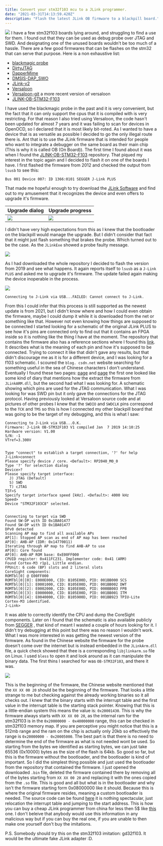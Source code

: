 ```yaml
---
title: Convert your stm32f103 mcu to a JLink programmer.
date: "2021-03-31T14:13:59.420Z"
description: "Flash the latest JLink OB firmware to a blackpill board."
---
```


![](black_pill.jpg)
I have a few stm32f103 boards lying around, and struggling to find a use
for them. I found out that they can be used as debug probe over JTAG and SWD.
And designating one of the unused boards wouldn't be too much of a hassle.
There are a few good firmwares that can be flashes on the stm32 that can
serve that purpose. Here is a non exhaustive list:

 - [blackmagic probe](https://github.com/blacksphere/blackmagic/wiki)
 - [DirtyJTAG](https://github.com/jeanthom/DirtyJTAG)
 - [DapperMime](https://github.com/majbthrd/DapperMime)
 - [DMSIS-DAP_SWO](https://github.com/RadioOperator/STM32F103C8T6_CMSIS-DAP_SWO)
 - [JLink-v2](http://e.pavlin.si/2016/02/28/how-to-program-blank-stm32f1-with-stlink-v2-firmware/)
 - [Versaloon](https://github.com/zoobab/versaloon)
 - [Versaloon-git](https://github.com/lamfe/versaloon-git) a more recent version of versaloon
 - [JLINK-OB-STM32-F103](https://github.com/GCY/JLINK-ARM-OB)

I have used the blackmagic probe in the past and it is very convenient, but 
the fact that it can only support the cpus that it is compiled with is very 
restricting. For that reason I also tried using Versaloon, the code hasn't been
updated for almost 7 years and it was failing to scan for devices in OpenOCD,
so I declared that it is most likely bit-roted. As I wanted to have a device that 
is as versatile as possible I decided to go the only illegal route there is.
Ant that is to use the JLink firmware that is intended for people who want to
integrate a debugger on the same board as their main chip (This is why it is 
called OB (On Board)). The first time I found about it was when I found the 
[JLINK-OB-STM32-F103](https://github.com/GCY/JLINK-ARM-OB) repository. That 
piqued my interest in the topic again and I decided to flash it on one of the 
boards I have. I first flashed the firmware from 2012 and checked the output from 
`lsusb` to see this:
```
Bus 001 Device 007: ID 1366:0101 SEGGER J-Link PLUS
```
That made me hopeful enough to try download the [JLink Software](https://aur.archlinux.org/packages/jlink/)
and find out to my amusement that it recognizes the device and even offers to 
upgrade it's firmware.

| Upgrade dialog | Upgrade progress |
| -------------- | ---------------- |
| ![](firmware-upgrade-2012.png) |  ![](upgrade-fail-2012.png) |

I didn't have very high expectations from this as I knew that the bootloader
on the blackpill would manage the upgrade. But I didn't consider that fact 
that it might just flash something that brakes the probe. Which turned out
to be the case. As the `JLinkExe` showed a probe faulty message.

![](probe-defective.png)

As I had downloaded the whole repository I decided to flash the version from 
2019 and see what happens. It again reports itself to `lsusb` as a `J-Link
PLUS` and asked me to upgrade it's firmware. The update failed again making
the device inoperable in the process.

![](upgrade-fail-2019.png)
```
Connecting to J-Link via USB...FAILED: Cannot connect to J-Link.
```

From this I could infer that this process is still supported as the newest 
update is from 2021, but I didn't know where and how I could even obtain the 
firmware, maybe I could dump it while it is downloaded from the net or 
something like that. However not even knowing how things are supposed to be 
connected I started looking for a schematic of the original JLink PLUS to see
how it's pins are connected only to find out that it contains an FPGA inside 
so it is nothing like the thing I have at the moment. The repository that 
contains the firmware also has a reference sections where I found this 
[link](http://akb77.com/g/stm32/jlink-ob/). It describes what is the meaning 
of each pin and how it's supposed to be connected. Trying to connect it like 
that didn't gave any results, but that didn't discourage me as it is for a 
different device, and I was looking for a f103 schematic. I scoured the `blog.
csdn.net` website searching for something useful in the sea of Chinese 
characters I don't understand. Eventually I found these two pages: 
[page](https://blog.csdn.net/qq_25814297/article/details/103186725) and [page](https://blog.csdn.net/whik1194/article/details/90081825)
the first one looked like some kind of diary that mentions how the extract 
the firmware from `JLinkARM.dll`, but the second had what I was looking for.
A schematic showing which pins are used for the JTAG communication. What I
was looking for was SWD pin but it only gave the connections for the JTAG
protocol. Having previously looked at Versaloon source code and at pictures of
other probes I knew that the `SWDIO` and `SWDCLK` pins correspond to the `TCK` and `TMS`
so this is how I connected my other blackpill board that was going to be the
target of my debugging, and this is what I saw: 

```
Connecting to J-Link via USB...O.K.
Firmware: J-Link OB-STM32F103 V1 compiled Jan  7 2019 14:10:25
Hardware version: V1.00
S/N: -1
VTref=3.300V


Type "connect" to establish a target connection, '?' for help
J-Link>connect
Please specify device / core. <Default>: RP2040_M0_0
Type '?' for selection dialog
Device>?
Please specify target interface:
  J) JTAG (Default)
  S) SWD
  T) cJTAG
TIF>S
Specify target interface speed [kHz]. <Default>: 4000 kHz
Speed>
Device "STM32F103C8" selected.


Connecting to target via SWD
Found SW-DP with ID 0x1BA01477
Found SW-DP with ID 0x1BA01477
DPv0 detected
Scanning AP map to find all available APs
AP[1]: Stopped AP scan as end of AP map has been reached
AP[0]: AHB-AP (IDR: 0x14770011)
Iterating through AP map to find AHB-AP to use
AP[0]: Core found
AP[0]: AHB-AP ROM base: 0xE00FF000
CPUID register: 0x411FC231. Implementer code: 0x41 (ARM)
Found Cortex-M3 r1p1, Little endian.
FPUnit: 6 code (BP) slots and 2 literal slots
CoreSight components:
ROMTbl[0] @ E00FF000
ROMTbl[0][0]: E000E000, CID: B105E00D, PID: 001BB000 SCS
ROMTbl[0][1]: E0001000, CID: B105E00D, PID: 001BB002 DWT
ROMTbl[0][2]: E0002000, CID: B105E00D, PID: 000BB003 FPB
ROMTbl[0][3]: E0000000, CID: B105E00D, PID: 001BB001 ITM
ROMTbl[0][4]: E0040000, CID: B105900D, PID: 001BB923 TPIU-Lite
Cortex-M3 identified.
J-Link>
```

It was able to correctly identify the CPU and dump the CoreSight components.
Later on I found that the schematic is also available publicly from 
[SEGGER](https://www.segger.com/downloads/jlink/UM08023_JLinkOBSTM32F103.pdf)
, that kind of meant I wasted a couple of hours looking for it. 
I didn't try debugging at this point but there was no reason I wouldn't work.
What I was more interested in was getting the newest version of the firmware.
As found in the Chinese website the firmware for the probe doesn't come over the
internet but is instead embedded in the `JLinkArm.dll` file, a quick check
showed that thee is a corresponding `libjlinkarm.so` file on Linux. I used
`bless` to open it and look around as it can manipulate the binary data. The
first thins I searched for was `OB-STM32F103`, and there it was. 

![](hex-firmware.png)

This is the beginning of the firmware, the Chinese website mentioned that the
`XX XX 00 20` should be the beginning of the firmware. That looks a little
strange to me but checking against the already working binaries so it all checks out.
I knew that the binary starts with the interrupt table and the first value in
the interrupt table is the starting stack pointer. Knowing that this is a
little-endian system this means the value is: `0x20001430`. This is why the
firmware always starts with `XX XX 00 20`, as the internal ram for the stm32f103
is in the `0x20000000 - 0x40000000` range, this can be checked in stm32f103
memory map. If you are perceptive you might notice that this is a 512mb range
and the ram on the chip is actually only 20kb so effectively the range is
`0x20000000 - 0x20005000`. The best part is that there is no need to determine
the end of the firmware as what is not needed wont be used. So starting from the
bytes we identified as starting bytes, we can just take 65536 (0x10000) bytes as
the size of the flash is 64kb. So good so far, but this is the firmware without
the bootloader, and the bootloader is kind of important. So I did the simplest
thing possible and just used the bootloader from the repository that contained
the firmware. I just opened the downloaded `.bin` file, deleted the firmware
contained there by removing all of the bytes starting from `XX XX 00 20` and
replacing it with the ones copied from the `.so` file. This is good and all but
what is in the bootloader and why isn't the firmware starting form 0x08000000
like it should. Because this is where the original firmware resides, meaning a
custom bootloader is needed. The source code can be found
[here](http://www.crystalradio.cn/forum.php?mod=viewthread&tid=1576269) it is
nothing spectacular, just relocation the interrupt table and jumping to the start
address. This is how you can buy a cheap JLink programmer from china for less
then 5$ like [this](https://www.aliexpress.com/item/32743207311.html) one. I
don't beleive that anybody would use this information in any malicious way but if
you can buy the real one, if you are unable to then make one yourself don't buy
the imitations. 

P.S. Somebody should try this on the stm32f103 imitation: gd32f103. It would 
be the ultimate fake JLink adapter :D.
